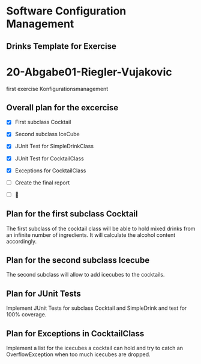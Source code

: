 # Software Configuration Management #

## Drinks Template for Exercise ###

# 20-Abgabe01-Riegler-Vujakovic
first exercise Konfigurationsmanagement

## Overall plan for the excercise

- [x] First subclass Cocktail
- [x] Second subclass IceCube
- [x] JUnit Test for SimpleDrinkClass
- [X] JUnit Test for CocktailClass
- [X] Exceptions for CocktailClass
- [ ] Create the final report
- [ ] :partying_face:


## Plan for the first subclass Cocktail

The first subclass of the cocktail class will be able to hold 
mixed drinks from an infinite number of ingredients. 
It will calculate the alcohol content accordingly.

## Plan for the second subclass Icecube

The second subclass will allow to add icecubes to the cocktails.

## Plan for JUnit Tests

Implement JUnit Tests for subclass Cocktail and SimpleDrink and test for 100% coverage.

## Plan for Exceptions in CocktailClass

Implement a list for the icecubes a cocktail can hold and try to catch an OverflowException when too much icecubes are dropped.
